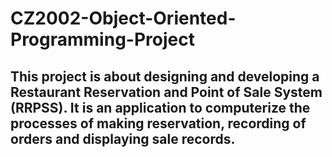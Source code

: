 # CZ2002-Object-Oriented-Programming-Project

## This project is about designing and developing a Restaurant Reservation and Point of Sale System (RRPSS). It is an application to computerize the processes of making reservation, recording of orders and displaying sale records.

